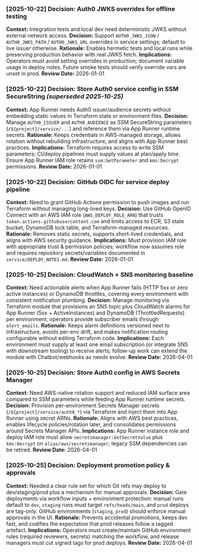 ### [2025-10-22] Decision: Auth0 JWKS overrides for offline testing
**Context:** Integration tests and local dev need deterministic JWKS without external network access.
**Decision:** Support `AUTH0_JWKS_JSON` / `AUTH0_JWKS_PATH` / `AUTH0_JWKS_URL` overrides in service settings; default to live issuer otherwise.
**Rationale:** Enables hermetic tests and local runs while preserving production behavior with real JWKS fetch.
**Implications:** Operators must avoid setting overrides in production; document variable usage in deploy notes. Future smoke tests should verify override vars are unset in prod.
**Review Date:** 2026-01-01

### [2025-10-22] Decision: Store Auth0 service config in SSM SecureString _(superseded 2025-10-25)_
**Context:** App Runner needs Auth0 issuer/audience secrets without embedding static values in Terraform state or environment files.
**Decision:** Manage `AUTH0_ISSUER` and `AUTH0_AUDIENCE` as SSM SecureString parameters (`/${project}/service/...`) and reference them via App Runner runtime secrets.
**Rationale:** Keeps credentials in AWS-managed storage, allows rotation without rebuilding infrastructure, and aligns with App Runner best practices.
**Implications:** Terraform requires access to write SSM parameters; CI/deploy pipelines must supply values at plan/apply time. Ensure App Runner IAM role retains `ssm:GetParameter` and `kms:Decrypt` permissions.
**Review Date:** 2026-01-01

### [2025-10-22] Decision: GitHub OIDC for service deploy pipeline
**Context:** Need to grant GitHub Actions permission to push images and run Terraform without managing long-lived keys.
**Decision:** Use GitHub OpenID Connect with an AWS IAM role (`AWS_DEPLOY_ROLE_ARN`) that trusts `token.actions.githubusercontent.com` and limits access to ECR, S3 state bucket, DynamoDB lock table, and Terraform-managed resources.
**Rationale:** Removes static secrets, supports short-lived credentials, and aligns with AWS security guidance.
**Implications:** Must provision IAM role with appropriate trust & permission policies; workflow now assumes role and requires repository secrets/variables documented in `service/DEPLOY_NOTES.md`.
**Review Date:** 2026-01-01

### [2025-10-25] Decision: CloudWatch + SNS monitoring baseline
**Context:** Need actionable alerts when App Runner fails (HTTP 5xx or zero active instances) or DynamoDB throttles, covering every environment with consistent notification plumbing.
**Decision:** Manage monitoring via Terraform module that provisions an SNS topic plus CloudWatch alarms for App Runner (5xx + ActiveInstances) and DynamoDB (ThrottledRequests) per environment; operators provide subscriber emails through `alert_emails`.
**Rationale:** Keeps alarm definitions versioned next to infrastructure, avoids per-env drift, and makes notification routing configurable without editing Terraform code.
**Implications:** Each environment must supply at least one email subscription (or integrate SNS with downstream tooling) to receive alerts; follow-up work can extend the module with Chatbot/webhooks as needs evolve.
**Review Date:** 2026-04-01

### [2025-10-25] Decision: Store Auth0 config in AWS Secrets Manager
**Context:** Need AWS-native rotation support and reduced IAM surface area compared to SSM parameters while feeding App Runner runtime secrets.
**Decision:** Provision per-environment Secrets Manager secrets (`/${project}/service/auth0_*`) via Terraform and inject them into App Runner using secret ARNs.
**Rationale:** Aligns with AWS best practices, enables lifecycle policies/rotation later, and consolidates permissions around Secrets Manager APIs.
**Implications:** App Runner instance role and deploy IAM role must allow `secretsmanager:GetSecretValue` plus `kms:Decrypt` on `alias/aws/secretsmanager`; legacy SSM dependencies can be retired.
**Review Date:** 2026-04-01

### [2025-10-25] Decision: Deployment promotion policy & approvals
**Context:** Needed a clear rule set for which Git refs may deploy to dev/staging/prod plus a mechanism for manual approvals.
**Decision:** Gate deployments via workflow inputs + environment protection: manual runs default to `dev`, `staging` runs must target `refs/heads/main`, and `prod` deploys are tag-only. GitHub environments (`staging`, `prod`) should enforce manual approvals in the UI.
**Rationale:** Prevents accidental promotions, keeps dev fast, and codifies the expectation that prod releases follow a tagged artefact.
**Implications:** Operators must create/maintain GitHub environment rules (required reviewers, secrets) matching the workflow, and release managers must cut signed tags for prod deploys.
**Review Date:** 2026-04-01
